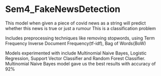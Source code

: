 # Sem4_FakeNewsDetection
This model when given a piece of covid news as a string will predict whether this news is true or just a rumour
This is a classification problem


Includes preprocessing techniques like removing stopwords, using Term Frequency Inverse Document Frequency(tf-idf), Bag of Words{BoW)

Models experimented with include Multinomial Naive Bayes, Logistic Regression, Support Vector Classifier and Random Forest Classifier.
Multinomial Naive Bayes model gave us the best results with accuracy of 92%
